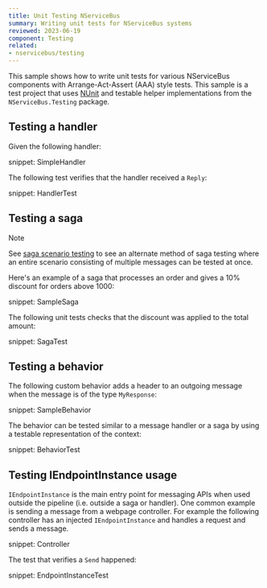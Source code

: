 ```yaml
---
title: Unit Testing NServiceBus
summary: Writing unit tests for NServiceBus systems
reviewed: 2023-06-19
component: Testing
related:
- nservicebus/testing
---
```


This sample shows how to write unit tests for various NServiceBus components with Arrange-Act-Assert (AAA) style tests. This sample is a test project that uses [NUnit](https://nunit.org/) and testable helper implementations from the `NServiceBus.Testing` package.

## Testing a handler

Given the following handler:

snippet: SimpleHandler

The following test verifies that the handler received a `Reply`:

snippet: HandlerTest

## Testing a saga

> [!NOTE]
> See [saga scenario testing](/nservicebus/testing/saga-scenario-testing.md) to see an alternate method of saga testing where an entire scenario consisting of multiple messages can be tested at once.

Here's an example of a saga that processes an order and gives a 10% discount for orders above 1000:

snippet: SampleSaga

The following unit tests checks that the discount was applied to the total amount:

snippet: SagaTest

## Testing a behavior

The following custom behavior adds a header to an outgoing message when the message is of the type `MyResponse`:

snippet: SampleBehavior

The behavior can be tested similar to a message handler or a saga by using a testable representation of the context:

snippet: BehaviorTest

## Testing IEndpointInstance usage

`IEndpointInstance` is the main entry point for messaging APIs when used outside the pipeline (i.e. outside a saga or handler). One common example is sending a message from a webpage controller. For example the following controller has an injected `IEndpointInstance` and handles a request and sends a message.

snippet: Controller

The test that verifies a `Send` happened:

snippet: EndpointInstanceTest
